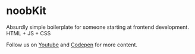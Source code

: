 # noobKit
Absurdly simple boilerplate for someone starting at frontend development. HTML + JS + CSS

Follow us on [Youtube](https://www.youtube.com/channel/UC09bHwWOf6GOMYVbo9-7SGw) and [Codepen](https://codepen.io/js4noobs) for more content.

